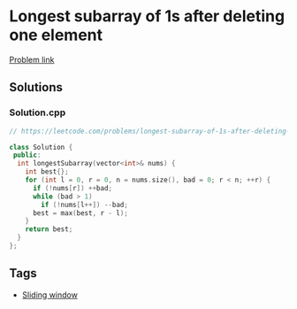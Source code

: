 # Longest subarray of 1s after deleting one element

[Problem link](https://leetcode.com/problems/longest-subarray-of-1s-after-deleting-one-element/)

## Solutions


### Solution.cpp
```cpp
// https://leetcode.com/problems/longest-subarray-of-1s-after-deleting-one-element/

class Solution {
 public:
  int longestSubarray(vector<int>& nums) {
    int best{};
    for (int l = 0, r = 0, n = nums.size(), bad = 0; r < n; ++r) {
      if (!nums[r]) ++bad;
      while (bad > 1)
        if (!nums[l++]) --bad;
      best = max(best, r - l);
    }
    return best;
  }
};
```
## Tags

* [Sliding window](/README.md#Sliding_window)

